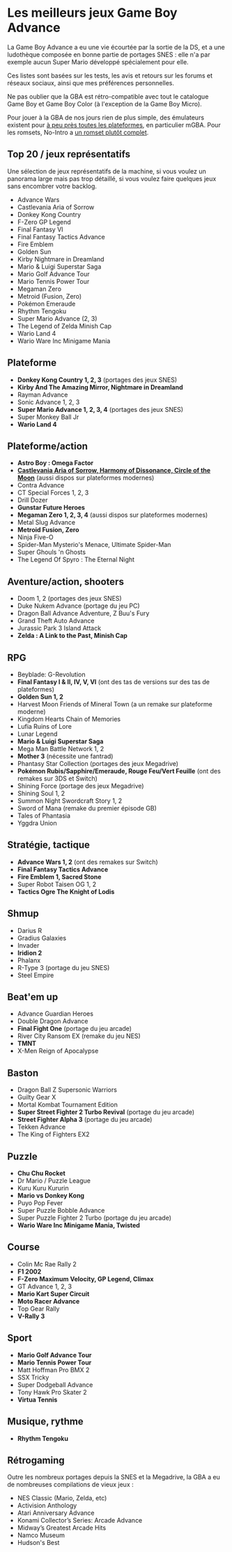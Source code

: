 # Les meilleurs jeux Game Boy Advance

La Game Boy Advance a eu une vie écourtée par la sortie de la DS, et a une ludothèque composée en bonne partie de portages SNES : elle n'a par exemple aucun Super Mario développé spécialement pour elle.

Ces listes sont basées sur les tests, les avis et retours sur les forums et réseaux sociaux, ainsi que mes préférences personnelles.

Ne pas oublier que la GBA est rétro-compatible avec tout le catalogue Game Boy et Game Boy Color (à l'exception de la Game Boy Micro).

Pour jouer à la GBA de nos jours rien de plus simple, des émulateurs existent pour [à peu près toutes les plateformes](http://emulation.gametechwiki.com/index.php/Game_Boy_Advance_emulators), en particulier mGBA. Pour les romsets, No-Intro a [un romset plutôt complet](https://ia802503.us.archive.org/view_archive.php?archive=/25/items/no-intro_romsets/no-intro%20romsets/Nintendo%20-%20Game%20Boy%20Advance%20%2820220318-080015%29.zip).

## Top 20 / jeux représentatifs

Une sélection de jeux représentatifs de la machine, si vous voulez un panorama large mais pas trop détaillé, si vous voulez faire quelques jeux sans encombrer votre backlog.

- Advance Wars
- Castlevania Aria of Sorrow
- Donkey Kong Country
- F-Zero GP Legend
- Final Fantasy VI
- Final Fantasy Tactics Advance
- Fire Emblem
- Golden Sun
- Kirby Nightmare in Dreamland
- Mario & Luigi Superstar Saga
- Mario Golf Advance Tour
- Mario Tennis Power Tour
- Megaman Zero
- Metroid (Fusion, Zero)
- Pokémon Emeraude
- Rhythm Tengoku
- Super Mario Advance (2, 3)
- The Legend of Zelda Minish Cap
- Wario Land 4
- Wario Ware Inc Minigame Mania

## Plateforme

- **Donkey Kong Country 1, 2, 3** (portages des jeux SNES)
- **Kirby And The Amazing Mirror, Nightmare in Dreamland**
- Rayman Advance
- Sonic Advance 1, 2, 3
- **Super Mario Advance 1, 2, 3, 4** (portages des jeux SNES)
- Super Monkey Ball Jr
- **Wario Land 4**

## Plateforme/action

- **Astro Boy : Omega Factor**
- **[Castlevania Aria of Sorrow, Harmony of Dissonance, Circle of the Moon](https://www.cosmo0.fr/critique/castlevania-advance-collection/)** (aussi dispos sur plateformes modernes)
- Contra Advance
- CT Special Forces 1, 2, 3
- Drill Dozer
- **Gunstar Future Heroes**
- **Megaman Zero 1, 2, 3, 4** (aussi dispos sur plateformes modernes)
- Metal Slug Advance
- **Metroid Fusion, Zero**
- Ninja Five-O
- Spider-Man Mysterio's Menace, Ultimate Spider-Man
- Super Ghouls 'n Ghosts
- The Legend Of Spyro : The Eternal Night

## Aventure/action, shooters

- Doom 1, 2 (portages des jeux SNES)
- Duke Nukem Advance (portage du jeu PC)
- Dragon Ball Advance Adventure, Z Buu's Fury
- Grand Theft Auto Advance
- Jurassic Park 3 Island Attack
- **Zelda : A Link to the Past, Minish Cap**

## RPG

- Beyblade: G-Revolution
- **Final Fantasy I & II, IV, V, VI** (ont des tas de versions sur des tas de plateformes)
- **Golden Sun 1, 2**
- Harvest Moon Friends of Mineral Town (a un remake sur plateforme moderne)
- Kingdom Hearts Chain of Memories
- Lufia Ruins of Lore
- Lunar Legend
- **Mario & Luigi Superstar Saga**
- Mega Man Battle Network 1, 2
- **Mother 3** (nécessite une fantrad)
- Phantasy Star Collection (portages des jeux Megadrive)
- **Pokémon Rubis/Sapphire/Emeraude, Rouge Feu/Vert Feuille** (ont des remakes sur 3DS et Switch)
- Shining Force (portage des jeux Megadrive)
- Shining Soul 1, 2
- Summon Night Swordcraft Story 1, 2
- Sword of Mana (remake du premier épisode GB)
- Tales of Phantasia
- Yggdra Union

## Stratégie, tactique

- **Advance Wars 1, 2** (ont des remakes sur Switch)
- **Final Fantasy Tactics Advance**
- **Fire Emblem 1, Sacred Stone**
- Super Robot Taisen OG 1, 2
- **Tactics Ogre The Knight of Lodis**

## Shmup

- Darius R
- Gradius Galaxies
- Invader
- **Iridion 2**
- Phalanx
- R-Type 3 (portage du jeu SNES)
- Steel Empire

## Beat'em up

- Advance Guardian Heroes
- Double Dragon Advance
- **Final Fight One** (portage du jeu arcade)
- River City Ransom EX (remake du jeu NES)
- **TMNT**
- X-Men Reign of Apocalypse

## Baston

- Dragon Ball Z Supersonic Warriors
- Guilty Gear X
- Mortal Kombat Tournament Edition
- **Super Street Fighter 2 Turbo Revival** (portage du jeu arcade)
- **Street Fighter Alpha 3** (portage du jeu arcade)
- Tekken Advance
- The King of Fighters EX2

## Puzzle

- **Chu Chu Rocket**
- Dr Mario / Puzzle League
- Kuru Kuru Kururin
- **Mario vs Donkey Kong**
- Puyo Pop Fever
- Super Puzzle Bobble Advance
- Super Puzzle Fighter 2 Turbo (portage du jeu arcade)
- **Wario Ware Inc Minigame Mania, Twisted**

## Course

- Colin Mc Rae Rally 2
- **F1 2002**
- **F-Zero Maximum Velocity, GP Legend, Climax**
- GT Advance 1, 2, 3
- **Mario Kart Super Circuit**
- **Moto Racer Advance**
- Top Gear Rally
- **V-Rally 3**

## Sport

- **Mario Golf Advance Tour**
- **Mario Tennis Power Tour**
- Matt Hoffman Pro BMX 2
- SSX Tricky
- Super Dodgeball Advance
- Tony Hawk Pro Skater 2
- **Virtua Tennis**

## Musique, rythme

- **Rhythm Tengoku**

## Rétrogaming

Outre les nombreux portages depuis la SNES et la Megadrive, la GBA a eu de nombreuses compilations de vieux jeux :

- NES Classic (Mario, Zelda, etc)
- Activision Anthology
- Atari Anniversary Advance
- Konami Collector’s Series: Arcade Advance
- Midway’s Greatest Arcade Hits
- Namco Museum
- Hudson's Best
